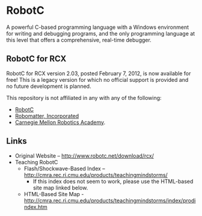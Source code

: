# RobotC
A powerful C-based programming language with a Windows environment for writing and debugging programs,
and the only programming language at this level that offers a comprehensive, real-time debugger.


## RobotC for RCX
RobotC for RCX version 2.03, posted February 7, 2012, is now available for free!
This is a legacy version for which no official support is provided and no future development is planned.

This repository is not affiliated in any with any of the following:
* [RobotC](http://www.robotc.net/)
* [Robomatter, Incorporated](http://www.robomatter.com/)
* [Carnegie Mellon Robotics Academy](https://www.cmu.edu/roboticsacademy/).


## Links
* Original Website – http://www.robotc.net/download/rcx/
* Teaching RobotC
  - Flash/Shockwave-Based Index – http://cmra.rec.ri.cmu.edu/products/teachingmindstorms/
    + If this index does not seem to work, please use the HTML-based site map linked below.
  - HTML-Based Site Map - http://cmra.rec.ri.cmu.edu/products/teachingmindstorms/index/prodindex.htm
